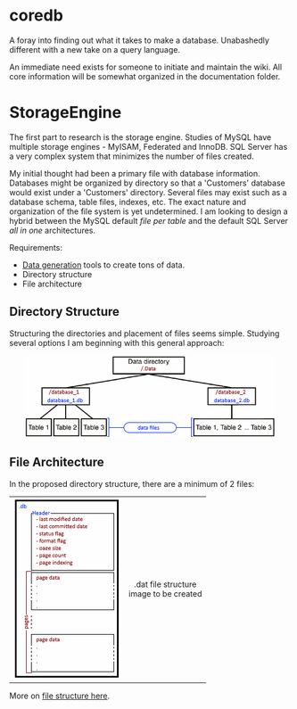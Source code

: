 # coredb
A foray into finding out what it takes to make a database. Unabashedly different with a new take on a query language.

An immediate need exists for someone to initiate and maintain the wiki. All core information will be somewhat organized in the documentation folder.


# StorageEngine
The first part to research is the storage engine. Studies of MySQL have multiple storage engines - MyISAM, Federated and InnoDB. SQL Server has a very complex system that minimizes the number of files created.

My initial thought had been a primary file with database information. Databases might be organized by directory so that a 'Customers' database would exist under a 'Customers' directory. Several files may exist 
such as a database schema, table files, indexes, etc. The exact nature and organization of the file system is yet undetermined. I am looking to design a hybrid between the MySQL default _file per table_ and the 
default SQL Server _all in one_ architectures.

Requirements:
* [Data generation] tools to create tons of data.  
* Directory structure
* File architecture

## Directory Structure  
Structuring the directories and placement of files seems simple. Studying several options I am beginning with this general approach:
<p align="center">
    <img src="https://github.com/razorware/coredb/blob/master/images/directory_structure.png"
         alt="directory structure"
         title="coreDb Directory Structure" />
</p>

## File Architecture  
In the proposed directory structure, there are a minimum of 2 files:
<table style="margin: 0px auto;">
   <tr>
      <td>
         <img src="https://github.com/razorware/coredb/blob/master/images/database_file_format.png"
               alt=".db file structure"
               title="Database .db File Structure" />
      </td>
      <td align="center">
         .dat file structure
         <br>
         image to be created
      </td>
   </tr>
</table> 

More on [file structure here].



[Data generation]: https://github.com/razorware/coredb/blob/master/documentation/FakeData.md
[file structure here]: https://github.com/razorware/coredb/blob/master/documentation/FileStructure.md